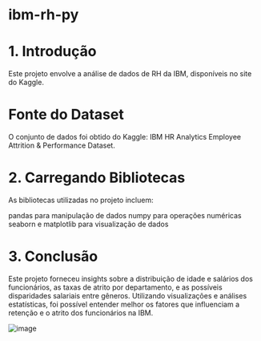 # ibm-rh-py

# 1. Introdução
Este projeto envolve a análise de dados de RH da IBM, disponíveis no site do Kaggle.

# Fonte do Dataset
O conjunto de dados foi obtido do Kaggle: IBM HR Analytics Employee Attrition & Performance Dataset.

# 2. Carregando Bibliotecas
As bibliotecas utilizadas no projeto incluem:

pandas para manipulação de dados
numpy para operações numéricas
seaborn e matplotlib para visualização de dados

# 3. Conclusão
Este projeto forneceu insights sobre a distribuição de idade e salários dos funcionários, as taxas de atrito por departamento, e as possíveis disparidades salariais entre gêneros. Utilizando visualizações e análises estatísticas, foi possível entender melhor os fatores que influenciam a retenção e o atrito dos funcionários na IBM.

![image](https://github.com/user-attachments/assets/6088038f-1f6d-44c0-82c5-3b5dcc1ae54d)
